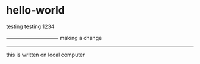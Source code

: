 # hello-world
testing testing 1234

——————————
making a change

___________

this is written on local computer

